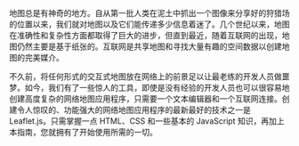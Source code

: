 地图总是有神奇的地方。自从第一批人类在泥土中抓出一个图像来分享好的狩猎场的位置以来，我们就对地图以及它们能传递多少信息着迷了。几个世纪以来，地图在准确性和复杂性方面都取得了巨大的进步，但直到最近，随着互联网的出现，地图仍然主要是基于纸张的。互联网是共享地图和寻找大量有趣的空间数据以创建地图的完美媒介。

不久前，将任何形式的交互式地图放在网络上的前景足以让最老练的开发人员做噩梦。如今，我们有了一些惊人的工具，即使是没有经验的开发人员也可以很容易地创建高度复杂的网络地图应用程序，只需要一个文本编辑器和一个互联网连接。创建令人惊叹的、功能强大的网络地图应用程序的最新最好的技术之一是 Leaflet.js。只需掌握一点 HTML、CSS 和一些基本的 JavaScript 知识，再加上本指南，您就拥有了开始使用所需的一切。
